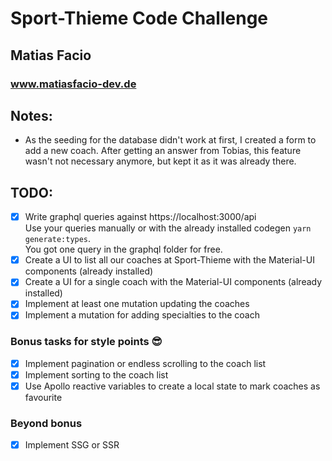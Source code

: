 # Sport-Thieme Code Challenge

## Matias Facio

### www.matiasfacio-dev.de

## Notes:

- As the seeding for the database didn't work at first, I created a form to add a new coach. After getting an answer from Tobias, this feature wasn't not necessary anymore, but kept it as it was already there.

## TODO:

- [x] Write graphql queries against https://localhost:3000/api<br>Use your queries manually or with the already installed codegen `yarn generate:types`.<br>You got one query in the graphql folder for free.
- [x] Create a UI to list all our coaches at Sport-Thieme with the Material-UI components (already installed)
- [x] Create a UI for a single coach with the Material-UI components (already installed)
- [x] Implement at least one mutation updating the coaches
- [x] Implement a mutation for adding specialties to the coach

### Bonus tasks for style points 😎

- [x] Implement pagination or endless scrolling to the coach list
- [x] Implement sorting to the coach list
- [x] Use Apollo reactive variables to create a local state to mark coaches as favourite

### Beyond bonus

- [x] Implement SSG or SSR
